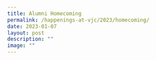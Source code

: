 ```yaml
---
title: Alumni Homecoming
permalink: /happenings-at-vjc/2023/homecoming/
date: 2023-01-07
layout: post
description: ""
image: ""
---
```


